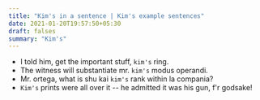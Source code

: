 ```yaml
---
title: "Kim's in a sentence | Kim's example sentences"
date: 2021-01-20T19:57:50+05:30
draft: falses
summary: "Kim's"
---
```

- I told him, get the important stuff, `kim's` ring.
- The witness will substantiate mr. `kim's` modus operandi.
- Mr. ortega, what is shu kai `kim's` rank within la compania?
- `Kim's` prints were all over it -- he admitted it was his gun, f'r godsake!
                 
